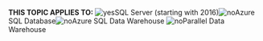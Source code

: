**THIS TOPIC APPLIES TO:** ![yes](/Image/Applies%20to/yes.png)SQL Server (starting with 2016)![no](/Image/Applies%20to/no.png)Azure SQL Database![no](/Image/Applies%20to/no.png)Azure SQL Data Warehouse ![no](/Image/Applies%20to/no.png)Parallel Data Warehouse